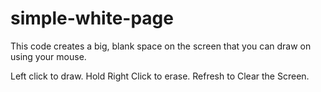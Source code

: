 # simple-white-page
This code creates a big, blank space on the screen that you can draw on using your mouse.

Left click to draw.
Hold Right Click to erase.
Refresh to Clear the Screen.
